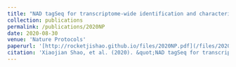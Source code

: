 ```yaml
---
title: "NAD tagSeq for transcriptome-wide identification and characterization of NAD+-capped RNAs"
collection: publications
permalink: /publications/2020NP
date: 2020-08-30
venue: 'Nature Protocols'
paperurl: '[http://rocketjishao.github.io/files/2020NP.pdf](/files/2020NP.pdf)'  
citation: 'Xiaojian Shao, et al. (2020). &quot;NAD tagSeq for transcriptome-wide identification and characterization of NAD+-capped RNAs.&quot; <i>Nature Protocols</i>. 1(1).'
---
```


